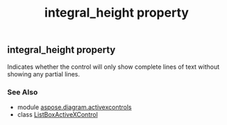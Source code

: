﻿---
title: integral_height property
second_title: Aspose.Diagram for Python via .NET API References
description: 
type: docs
weight: 130
url: /python-net/aspose.diagram.activexcontrols/listboxactivexcontrol/integral_height/
is_root: false
---

## integral_height property


Indicates whether the control will only show complete lines of text without showing any partial lines.

### See Also
* module [aspose.diagram.activexcontrols](../../)
* class [ListBoxActiveXControl](/diagram/python-net/aspose.diagram.activexcontrols/listboxactivexcontrol)
